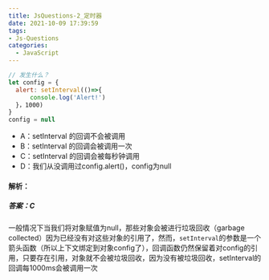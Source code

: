 ```yaml
---
title: JsQuestions-2_定时器
date: 2021-10-09 17:39:59
tags:
- Js-Questions
categories: 
  - JavaScript
---
```


~~~javascript
// 发生什么？
let config = {
  alert: setInterval(()=>{
      console.log('Alert!')
  }，1000)
}
config = null
~~~

- A：setInterval 的回调不会被调用
- B：setInterval 的回调会被调用一次
- C：setInterval 的回调会被每秒钟调用
- D：我们从没调用过config.alert()，config为null

<!--more-->

#### 解析：

##### 答案：C

一般情况下当我们将对象赋值为null，那些对象会被进行垃圾回收（garbage collected）因为已经没有对这些对象的引用了，然而，`setInterval`的参数是一个箭头函数（所以上下文绑定到对象config了），回调函数仍然保留着对config的引用，只要存在引用，对象就不会被垃圾回收，因为没有被垃圾回收，setInterval的回调每1000ms会被调用一次